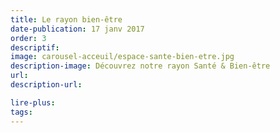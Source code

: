 ```yaml
---
title: Le rayon bien-être
date-publication: 17 janv 2017
order: 3
descriptif:
image: carousel-acceuil/espace-sante-bien-etre.jpg
description-image: Découvrez notre rayon Santé & Bien-être
url: 
description-url:

lire-plus: 
tags: 
---
```

